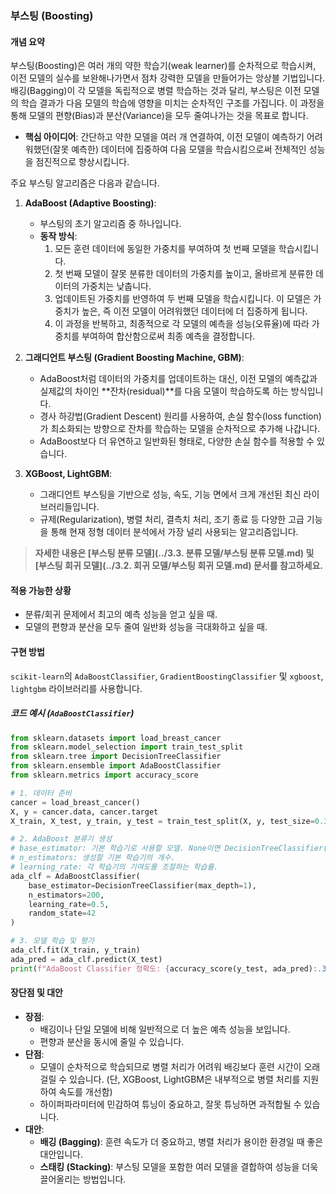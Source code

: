 ### 부스팅 (Boosting)

#### 개념 요약
부스팅(Boosting)은 여러 개의 약한 학습기(weak learner)를 순차적으로 학습시켜, 이전 모델의 실수를 보완해나가면서 점차 강력한 모델을 만들어가는 앙상블 기법입니다. 배깅(Bagging)이 각 모델을 독립적으로 병렬 학습하는 것과 달리, 부스팅은 이전 모델의 학습 결과가 다음 모델의 학습에 영향을 미치는 순차적인 구조를 가집니다. 이 과정을 통해 모델의 편향(Bias)과 분산(Variance)을 모두 줄여나가는 것을 목표로 합니다.

- **핵심 아이디어**: 간단하고 약한 모델을 여러 개 연결하여, 이전 모델이 예측하기 어려워했던(잘못 예측한) 데이터에 집중하여 다음 모델을 학습시킴으로써 전체적인 성능을 점진적으로 향상시킵니다.

주요 부스팅 알고리즘은 다음과 같습니다.

1.  **AdaBoost (Adaptive Boosting)**:
    - 부스팅의 초기 알고리즘 중 하나입니다.
    - **동작 방식**:
        1. 모든 훈련 데이터에 동일한 가중치를 부여하여 첫 번째 모델을 학습시킵니다.
        2. 첫 번째 모델이 잘못 분류한 데이터의 가중치를 높이고, 올바르게 분류한 데이터의 가중치는 낮춥니다.
        3. 업데이트된 가중치를 반영하여 두 번째 모델을 학습시킵니다. 이 모델은 가중치가 높은, 즉 이전 모델이 어려워했던 데이터에 더 집중하게 됩니다.
        4. 이 과정을 반복하고, 최종적으로 각 모델의 예측을 성능(오류율)에 따라 가중치를 부여하여 합산함으로써 최종 예측을 결정합니다.

2.  **그래디언트 부스팅 (Gradient Boosting Machine, GBM)**:
    - AdaBoost처럼 데이터의 가중치를 업데이트하는 대신, 이전 모델의 예측값과 실제값의 차이인 **잔차(residual)**를 다음 모델이 학습하도록 하는 방식입니다.
    - 경사 하강법(Gradient Descent) 원리를 사용하여, 손실 함수(loss function)가 최소화되는 방향으로 잔차를 학습하는 모델을 순차적으로 추가해 나갑니다.
    - AdaBoost보다 더 유연하고 일반화된 형태로, 다양한 손실 함수를 적용할 수 있습니다.

3.  **XGBoost, LightGBM**:
    - 그래디언트 부스팅을 기반으로 성능, 속도, 기능 면에서 크게 개선된 최신 라이브러리들입니다.
    - 규제(Regularization), 병렬 처리, 결측치 처리, 조기 종료 등 다양한 고급 기능을 통해 현재 정형 데이터 분석에서 가장 널리 사용되는 알고리즘입니다.

> **자세한 내용은 [부스팅 분류 모델](../3.3. 분류 모델/부스팅 분류 모델.md) 및 [부스팅 회귀 모델](../3.2. 회귀 모델/부스팅 회귀 모델.md) 문서를 참고하세요.**

#### 적용 가능한 상황
- 분류/회귀 문제에서 최고의 예측 성능을 얻고 싶을 때.
- 모델의 편향과 분산을 모두 줄여 일반화 성능을 극대화하고 싶을 때.

#### 구현 방법
`scikit-learn`의 `AdaBoostClassifier`, `GradientBoostingClassifier` 및 `xgboost`, `lightgbm` 라이브러리를 사용합니다.

##### 코드 예시 (`AdaBoostClassifier`)
```python
from sklearn.datasets import load_breast_cancer
from sklearn.model_selection import train_test_split
from sklearn.tree import DecisionTreeClassifier
from sklearn.ensemble import AdaBoostClassifier
from sklearn.metrics import accuracy_score

# 1. 데이터 준비
cancer = load_breast_cancer()
X, y = cancer.data, cancer.target
X_train, X_test, y_train, y_test = train_test_split(X, y, test_size=0.3, random_state=42, stratify=y)

# 2. AdaBoost 분류기 생성
# base_estimator: 기본 학습기로 사용할 모델. None이면 DecisionTreeClassifier(max_depth=1)가 사용됨.
# n_estimators: 생성할 기본 학습기의 개수.
# learning_rate: 각 학습기의 기여도를 조절하는 학습률.
ada_clf = AdaBoostClassifier(
    base_estimator=DecisionTreeClassifier(max_depth=1),
    n_estimators=200,
    learning_rate=0.5,
    random_state=42
)

# 3. 모델 학습 및 평가
ada_clf.fit(X_train, y_train)
ada_pred = ada_clf.predict(X_test)
print(f"AdaBoost Classifier 정확도: {accuracy_score(y_test, ada_pred):.3f}")
```

#### 장단점 및 대안
- **장점**:
    - 배깅이나 단일 모델에 비해 일반적으로 더 높은 예측 성능을 보입니다.
    - 편향과 분산을 동시에 줄일 수 있습니다.
- **단점**:
    - 모델이 순차적으로 학습되므로 병렬 처리가 어려워 배깅보다 훈련 시간이 오래 걸릴 수 있습니다. (단, XGBoost, LightGBM은 내부적으로 병렬 처리를 지원하여 속도를 개선함)
    - 하이퍼파라미터에 민감하여 튜닝이 중요하고, 잘못 튜닝하면 과적합될 수 있습니다.
- **대안**:
    - **배깅 (Bagging)**: 훈련 속도가 더 중요하고, 병렬 처리가 용이한 환경일 때 좋은 대안입니다.
    - **스태킹 (Stacking)**: 부스팅 모델을 포함한 여러 모델을 결합하여 성능을 더욱 끌어올리는 방법입니다.
